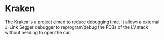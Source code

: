 # Kraken
The Kraken is a project aimed to reduce debugging time. It allows a external J-Link Segger debugger to reprogram/debug the PCBs of the LV stack without needing to open the car.

